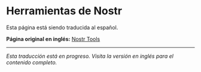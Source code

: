 # Herramientas de Nostr

Esta página está siendo traducida al español.

**Página original en inglés:** [Nostr Tools](/en/getting-started/nostr-tools/)

---

*Esta traducción está en progreso. Visita la versión en inglés para el contenido completo.*
